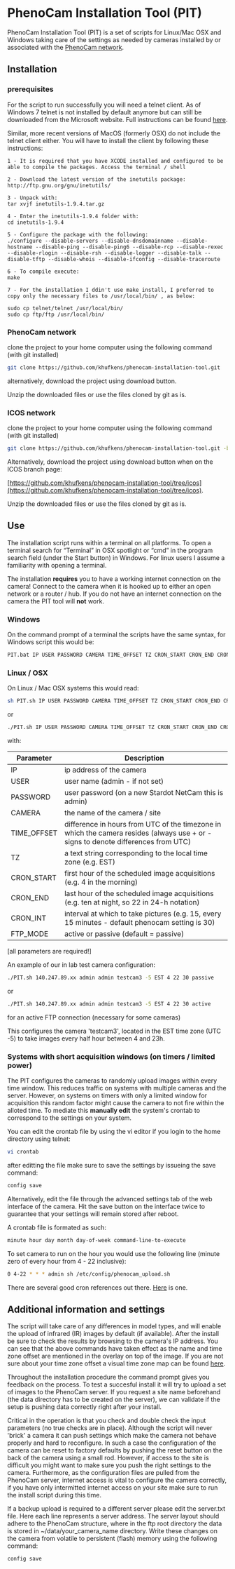 # PhenoCam Installation Tool (PIT)

PhenoCam Installation Tool (PIT) is a set of scripts for Linux/Mac OSX and Windows taking care of the settings as needed by cameras installed by or associated with the [PhenoCam network](http://phenocam.sr.unh.edu).

## Installation

### prerequisites

For the script to run successfully you will need a telnet client. As of Windows 7 telnet is not installed by default anymore but can still be downloaded from the Microsoft website. Full instructions can be found [here](http://technet.microsoft.com/en-us/library/cc771275%28v=ws.10%29.aspx).

Similar, more recent versions of MacOS (formerly OSX) do not include the telnet client either. You will have to install the client by following these instructions:

```
1 - It is required that you have XCODE installed and configured to be able to compile the packages. Access the terminal / shell

2 - Download the latest version of the inetutils package:
http://ftp.gnu.org/gnu/inetutils/

3 - Unpack with:
tar xvjf inetutils-1.9.4.tar.gz
  
4 - Enter the inetutils-1.9.4 folder with:
cd inetutils-1.9.4

5 - Configure the package with the following:
./configure --disable-servers --disable-dnsdomainname --disable-hostname --disable-ping --disable-ping6 --disable-rcp --disable-rexec --disable-rlogin --disable-rsh --disable-logger --disable-talk --disable-tftp --disable-whois --disable-ifconfig --disable-traceroute

6 - To compile execute:
make

7 - For the installation I ddin't use make install, I preferred to copy only the necessary files to /usr/local/bin/ , as below:

sudo cp telnet/telnet /usr/local/bin/
sudo cp ftp/ftp /usr/local/bin/
```

### PhenoCam network

clone the project to your home computer using the following command (with git installed)

```bash
git clone https://github.com/khufkens/phenocam-installation-tool.git
```

alternatively, download the project using download button.

Unzip the downloaded files or use the files cloned by git as is.

### ICOS network

clone the project to your home computer using the following command (with git installed)

```bash
git clone https://github.com/khufkens/phenocam-installation-tool.git -b icos
```

Alternatively, download the project using download button when on the ICOS branch page:

[https://github.com/khufkens/phenocam-installation-tool/tree/icos](https://github.com/khufkens/phenocam-installation-tool/tree/icos).

Unzip the downloaded files or use the files cloned by git as is.

## Use

The installation script runs within a terminal on all platforms. To open a terminal search for “Terminal” in OSX spotlight or “cmd” in the program search field (under the Start button) in Windows. For linux users I assume a familiarity with opening a terminal.

The installation **requires** you to have a working internet connection on the camera! Connect to the camera when it is hooked up to either an open network or a router / hub. If you do not have an internet connection on the camera the PIT tool will **not** work.

### Windows
On the command prompt of a terminal the scripts have the same syntax, for Windows script this would be:

```bash
PIT.bat IP USER PASSWORD CAMERA TIME_OFFSET TZ CRON_START CRON_END CRON_INT FTP_MODE
```

### Linux / OSX
On Linux / Mac OSX systems this would read:

```bash
sh PIT.sh IP USER PASSWORD CAMERA TIME_OFFSET TZ CRON_START CRON_END CRON_INT FTP_MODE
```

or

```bash
./PIT.sh IP USER PASSWORD CAMERA TIME_OFFSET TZ CRON_START CRON_END CRON_INT FTP_MODE
```

with:

Parameter     | Description
------------- | ------------------------------ 
IP	      | ip address of the camera 
USER	      | user name (admin - if not set) 
PASSWORD      | user password (on a new Stardot NetCam this is admin) 
CAMERA        | the name of the camera / site
TIME_OFFSET   | difference in hours from UTC of the timezone in which the camera resides (always use + or - signs to denote differences from UTC)
TZ            | a text string corresponding to the local time zone (e.g. EST)
CRON_START    | first hour of the scheduled image acquisitions (e.g. 4 in the morning)
CRON_END      | last hour of the scheduled image acquisitions (e.g. ten at night, so 22 in 24-h notation)
CRON_INT      | interval at which to take pictures (e.g. 15, every 15 minutes - default phenocam setting is 30)
FTP_MODE      | active or passive (default = passive)
[all parameters are required!]

An example of our in lab test camera configuration:

```bash
./PIT.sh 140.247.89.xx admin admin testcam3 -5 EST 4 22 30 passive
```

or

```bash	
./PIT.sh 140.247.89.xx admin admin testcam3 -5 EST 4 22 30 active
```
	
for an active FTP connection (necessary for some cameras)

This configures the camera 'testcam3', located in the EST time zone (UTC -5) to take images every half hour between 4 and 23h.

### Systems with short acquisition windows (on timers / limited power)

The PIT configures the cameras to randomly upload images within every time window. This reduces traffic on systems with multiple cameras and the server. However, on systems on timers with only a limited window for acquisition this random factor might cause the camera to not fire within the alloted time. To mediate this **manually edit** the system's crontab to correspond to the settings on your system. 

You can edit the crontab file by using the vi editor if you login to the home directory using telnet:

```bash
vi crontab
```
after editting the file make sure to save the settings by issueing the save command:

```bash
config save
```

Alternatively, edit the file through the advanced settings tab of the web interface of the camera. Hit the save button on the interface twice to guarantee that your settings will remain stored after reboot.

A crontab file is formated as such:
```bash
minute hour day month day-of-week command-line-to-execute
```

To set camera to run on the hour you would use the following line (minute zero of every hour from 4 - 22 inclusive):
```bash
0 4-22 * * * admin sh /etc/config/phenocam_upload.sh
```

There are several good cron references out there. [Here](https://linux.die.net/man/5/crontab) is one.


## Additional information and settings

The script will take care of any differences in model types, and will enable the upload of infrared (IR) images by default (if available). After the install be sure to check the results by browsing to the camera's IP address. You can see that the above commands have taken effect as the name and time zone offset are mentioned in the overlay on top of the image. If you are not sure about your time zone offset a visual time zone map can be found [here](http://www.timeanddate.com/time/map/).

Throughout the installation procedure the command prompt gives you feedback on the process. To test a succesful install it will try to upload a set of images to the PhenoCam server. If you request a site name beforehand (the data directory has to be created on the server), we can validate if the setup is pushing data correctly right after your install.

Critical in the operation is that you check and double check the input parameters (no true checks are in place). Although the script will never 'brick' a camera it can push settings which make the camera not behave properly and hard to reconfigure. In such a case the configuration of the camera can be reset to factory defaults by pushing the reset button on the back of the camera using a small rod. However, if access to the site is difficult you might want to make sure you push the right settings to the camera. Furthermore, as the configuration files are pulled from the PhenoCam server, internet access is vital to configure the camera correctly, if you have only intermitted internet access on your site make sure to run the install script during this time.

If a backup upload is required to a different server please edit the server.txt file. Here each line represents a server address. The server layout should adhere to the PhenoCam structure, where in the ftp root directory the data is stored in ~/data/your_camera_name directory. Write these changes on the camera from volatile to persistent (flash) memory using the following command:

```bash
config save
```
